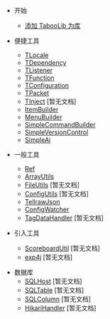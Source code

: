 * 开始
  + [添加 TabooLib 为库](start.md)

* 便捷工具
  + [TLocale](tlocale.md)
  + [TDependency](dependency.md)
  + [TListener](TListener.md)
  + [TFunction](TFunction.md)
  + [TConfiguration](TConfiguration.md)
  + [TPacket](TPacket.md)
  + [TInject](TInject.md) [暂无文档]
  + [ItemBuilder](ItemBuilder.md)
  + [MenuBuilder](MenuBuilder.md)
  + [SimpleCommandBuilder](SimpleCommandBuilder.md)
  + [SimpleVersionControl](SimpleVersionControl.md)
  + [SimpleAi](SimpleAi.md)
  
* 一般工具
  + [Ref](ref.md)
  + [ArrayUtils](arrayutils.md)
  + [FileUtils](FileUtils.md) [暂无文档]
  + [ConfigUtils](ConfigUtils.md) [暂无文档]
  + [TellrawJson](tellrawjson.md)
  + [ConfigWatcher](ConfigWatcher.md)
  + [TagDataHandler](TagDataHandler.md) [暂无文档]

* 引入工具
  + [ScoreboardUtil](ScoreboardUtil.md) [暂无文档]
  + [exp4j](exp4j.md) [暂无文档]
  
+ 数据库
  + [SQLHost](SQLHost.md) [暂无文档]
  + [SQLTable](SQLTable.md) [暂无文档]
  + [SQLColumn](SQLColumn.md) [暂无文档]
  + [HikariHandler](HikariHandler.md) [暂无文档]

